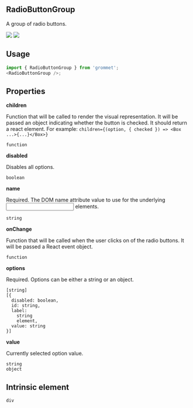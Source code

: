 ## RadioButtonGroup

A group of radio buttons.

[![](https://cdn-images-1.medium.com/fit/c/120/120/1*TD1P0HtIH9zF0UEH28zYtw.png)](https://storybook.grommet.io/?selectedKind=RadioButtonGroup&full=0&addons=0&stories=1&panelRight=0) [![](https://codesandbox.io/static/img/play-codesandbox.svg)](https://codesandbox.io/s/github/grommet/grommet-sandbox?initialpath=radiobuttongroup&module=%2Fsrc%2FRadioButtonGroup.js)

## Usage

```javascript
import { RadioButtonGroup } from 'grommet';
<RadioButtonGroup />;
```

## Properties

**children**

Function that will be called to render the visual representation.
It will be passed an object indicating whether the button is checked. It
should return a react element.
For example:
`children={(option, { checked }) => <Box ...>{...}</Box>}`

```
function
```

**disabled**

Disables all options.

```
boolean
```

**name**

Required. The DOM name attribute value to use for the underlying <input/>
elements.

```
string
```

**onChange**

Function that will be called when the user clicks on of the radio
buttons. It will be passed a React event object.

```
function
```

**options**

Required. Options can be either a string or an object.

```
[string]
[{
  disabled: boolean,
  id: string,
  label:
    string
    element,
  value: string
}]
```

**value**

Currently selected option value.

```
string
object
```

## Intrinsic element

```
div
```

